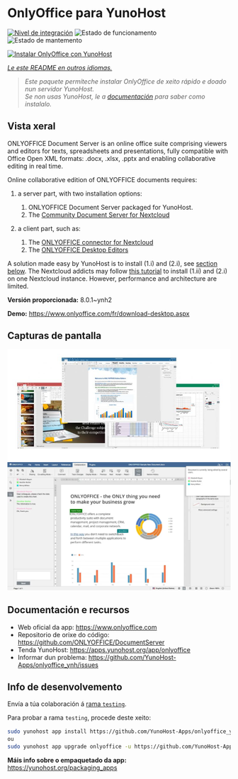 <!--
NOTA: Este README foi creado automáticamente por <https://github.com/YunoHost/apps/tree/master/tools/readme_generator>
NON debe editarse manualmente.
-->

# OnlyOffice para YunoHost

[![Nivel de integración](https://dash.yunohost.org/integration/onlyoffice.svg)](https://dash.yunohost.org/appci/app/onlyoffice) ![Estado de funcionamento](https://ci-apps.yunohost.org/ci/badges/onlyoffice.status.svg) ![Estado de mantemento](https://ci-apps.yunohost.org/ci/badges/onlyoffice.maintain.svg)

[![Instalar OnlyOffice con YunoHost](https://install-app.yunohost.org/install-with-yunohost.svg)](https://install-app.yunohost.org/?app=onlyoffice)

*[Le este README en outros idiomas.](./ALL_README.md)*

> *Este paquete permíteche instalar OnlyOffice de xeito rápido e doado nun servidor YunoHost.*  
> *Se non usas YunoHost, le a [documentación](https://yunohost.org/install) para saber como instalalo.*

## Vista xeral

ONLYOFFICE Document Server is an online office suite comprising viewers and editors for texts, spreadsheets and presentations, fully compatible with Office Open XML formats: .docx, .xlsx, .pptx and enabling collaborative editing in real time.

Online collaborative edition of ONLYOFFICE documents requires: 
1. a server part, with two installation options:
   1. ONLYOFFICE Document Server packaged for YunoHost. 
   2. The [Community Document Server for Nextcloud](https://apps.nextcloud.com/apps/documentserver_community) 

2. a client part, such as: 
   1. The [ONLYOFFICE connector for Nextcloud](https://apps.nextcloud.com/apps/onlyoffice) 
   2. The [ONLYOFFICE Desktop Editors](https://www.onlyoffice.com/fr/download-desktop.aspx)

A solution made easy by YunoHost is to install (1.i) and (2.i), see [section below](https://github.com/YunoHost-Apps/onlyoffice_ynh/#configuration-of-onlyoffice-server). The Nextcloud addicts may follow [this tutorial](https://github.com/YunoHost-Apps/nextcloud_ynh#configure-onlyoffice-integration) to install (1.ii) and (2.i) on one Nextcloud instance. However, performance and architecture are limited.


**Versión proporcionada:** 8.0.1~ynh2

**Demo:** <https://www.onlyoffice.com/fr/download-desktop.aspx>

## Capturas de pantalla

![Captura de pantalla de OnlyOffice](./doc/screenshots/01-presentation.jpg)
![Captura de pantalla de OnlyOffice](./doc/screenshots/02-document-short.png)

## Documentación e recursos

- Web oficial da app: <https://www.onlyoffice.com>
- Repositorio de orixe do código: <https://github.com/ONLYOFFICE/DocumentServer>
- Tenda YunoHost: <https://apps.yunohost.org/app/onlyoffice>
- Informar dun problema: <https://github.com/YunoHost-Apps/onlyoffice_ynh/issues>

## Info de desenvolvemento

Envía a túa colaboración á [rama `testing`](https://github.com/YunoHost-Apps/onlyoffice_ynh/tree/testing).

Para probar a rama `testing`, procede deste xeito:

```bash
sudo yunohost app install https://github.com/YunoHost-Apps/onlyoffice_ynh/tree/testing --debug
ou
sudo yunohost app upgrade onlyoffice -u https://github.com/YunoHost-Apps/onlyoffice_ynh/tree/testing --debug
```

**Máis info sobre o empaquetado da app:** <https://yunohost.org/packaging_apps>
